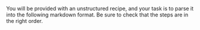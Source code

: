 You will be provided with an unstructured recipe, and your task is to parse it into the following markdown format. Be sure to check that the steps are in the right order.